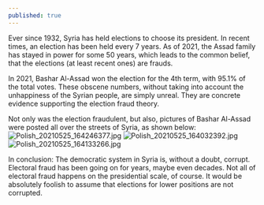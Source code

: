 ```yaml
---
published: true
---
```

Ever since 1932, Syria has held elections to choose its president. In recent times, an election has been held every 7 years. As of 2021, the Assad family has stayed in power for some 50 years, which leads to the common belief, that the elections (at least recent ones) are frauds. 

In 2021, Bashar Al-Assad won the election for the 4th term, with 95.1% of the total votes. 
These obscene numbers, without taking into account the unhappiness of the Syrian people, are simply unreal. They are concrete evidence supporting the election fraud theory. 

Not only was the election fraudulent, but also, pictures of Bashar Al-Assad were posted all over the streets of Syria, as shown below: ![Polish_20210525_164246377.jpg]({{site.baseurl}}/images/Polish_20210525_164246377.jpg)
![Polish_20210525_164032392.jpg]({{site.baseurl}}/images/Polish_20210525_164032392.jpg)
![Polish_20210525_164133266.jpg]({{site.baseurl}}/images/Polish_20210525_164133266.jpg)

In conclusion:
The democratic system in Syria is, without a doubt, corrupt. Electoral fraud has been going on for years, maybe even decades.
Not all of electoral fraud happens on the presidential scale, of course. It would be absolutely foolish to assume that elections for lower positions are not corrupted.
